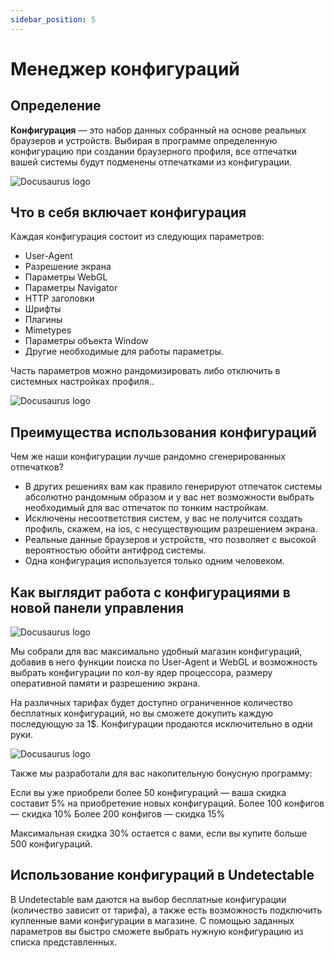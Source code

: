 ```yaml
---
sidebar_position: 5
---
```


# Менеджер конфигураций

## Определение

**Конфигурация** — это набор данных собранный на основе реальных браузеров и устройств. Выбирая в программе определенную конфигурацию при создании браузерного профиля, все отпечатки вашей системы будут подменены отпечатками из конфигурации.

![Docusaurus logo](/img/docusaurus.png)

## Что в себя включает конфигурация

Каждая конфигурация состоит из следующих параметров: 

- User-Agent
- Разрешение экрана
- Параметры WebGL 
- Параметры Navigator 
- HTTP заголовки
- Шрифты 
- Плагины
- Mimetypes 
- Параметры объекта Window 
- Другие необходимые для работы параметры.

Часть параметров можно рандомизировать либо отключить в системных настройках профиля..

![Docusaurus logo](/img/docusaurus.png)

## Преимущества использования конфигураций

Чем же наши конфигурации лучше рандомно сгенерированных отпечатков?

- В других решениях вам как правило генерируют отпечаток системы абсолютно рандомным образом и у вас нет возможности выбрать необходимый для вас отпечаток по тонким настройкам.
- Исключены несоответствия систем, у вас не получится создать профиль, скажем, на ios, с несуществующим разрешением экрана.
- Реальные данные браузеров и устройств, что позволяет с высокой вероятностью обойти антифрод системы.
- Одна конфигурация используется только одним человеком.

## Как выглядит работа с конфигурациями в новой панели управления

![Docusaurus logo](/img/docusaurus.png)

Мы собрали для вас максимально удобный магазин конфигураций, добавив в него функции поиска по User-Agent и WebGL и возможность выбрать конфигурации по кол-ву ядер процессора, размеру оперативной памяти и разрешению экрана. 

На различных тарифах будет доступно ограниченное количество бесплатных конфигураций, но вы сможете докупить каждую последующую за 1$. Конфигурации продаются исключительно в одни руки. 

![Docusaurus logo](/img/docusaurus.png)

Также мы разработали для вас накопительную бонусную программу: 

Если вы уже приобрели более 50 конфигураций — ваша скидка составит 5% на приобретение новых конфигураций.
Более 100 конфигов — скидка 10%
Более 200 конфигов — скидка 15%

Максимальная скидка 30% остается с вами, если вы купите больше 500 конфигураций.

## Использование конфигураций в Undetectable

В Undetectable вам даются на выбор бесплатные конфигурации (количество зависит от тарифа), а также есть возможность подключить купленные вами конфигурации в магазине. С помощью заданных параметров вы быстро сможете выбрать нужную конфигурацию из списка представленных.
